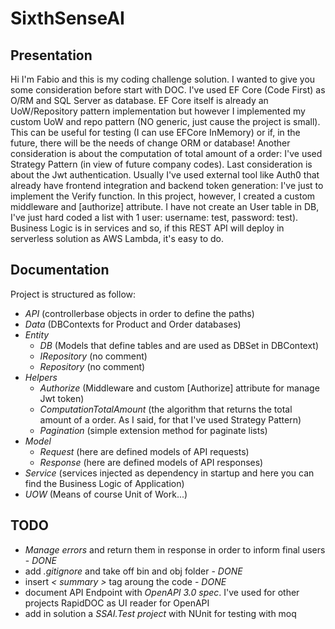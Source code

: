 # SixthSenseAI

## Presentation
Hi I'm Fabio and this is my coding challenge solution. I wanted to give you some consideration before start with DOC. I've used EF Core (Code First) as O/RM and SQL Server as database. EF Core itself is already an UoW/Repository pattern implementation but however I implemented my custom UoW and repo pattern (NO generic, just cause the project is small). This can be useful for testing (I can use EFCore InMemory) or if, in the future, there will be the needs of change ORM or database!
Another consideration is about the computation of total amount of a order: I've used Strategy Pattern (in view of future company codes).
Last consideration is about the Jwt authentication. Usually I've used external tool like Auth0 that already have frontend integration and backend token generation: I've just to implement the Verify function. In this project, however, I created a custom middleware and [authorize] attribute. I have not create an User table in DB, I've just hard coded a list with 1 user: username: test, password: test).
Business Logic is in services and so, if this REST API will deploy in serverless solution as AWS Lambda, it's easy to do.

## Documentation
Project is structured as follow:

- *API* (controllerbase objects in order to define the paths)
- *Data* (DBContexts for Product and Order databases)
- *Entity*
    - *DB* (Models that define tables and are used as DBSet in DBContext)
    - *IRepository* (no comment)
    - *Repository* (no comment)
- *Helpers*
    - *Authorize* (Middleware and custom [Authorize] attribute for manage Jwt token)
    - *ComputationTotalAmount* (the algorithm that returns the total amount of a order. As I said, for that I've used Strategy Pattern)
    - *Pagination* (simple extension method for paginate lists)
- *Model*
    - *Request* (here are defined models of API requests)
    - *Response* (here are defined models of API responses)
- *Service* (services injected as dependency in startup and here you can find the Business Logic of Application)
- *UOW* (Means of course Unit of Work...)

## TODO
- *Manage errors* and return them in response in order to inform final users - *DONE*
- add *.gitignore* and take off bin and obj folder - *DONE*
- insert *< summary >* tag aroung the code - *DONE*
- document API Endpoint with *OpenAPI 3.0 spec*. I've used for other projects RapidDOC as UI reader for OpenAPI
- add in solution a *SSAI.Test project* with NUnit for testing with moq
